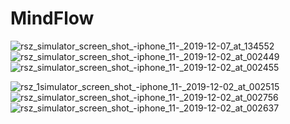 # MindFlow
![rsz_simulator_screen_shot_-_iphone_11_-_2019-12-07_at_134552](https://user-images.githubusercontent.com/47924250/70373362-2a127f00-18f9-11ea-85c2-3aadb7a78e7e.png) ![rsz_simulator_screen_shot_-_iphone_11_-_2019-12-02_at_002449](https://user-images.githubusercontent.com/47924250/69920918-9e36c800-149e-11ea-9918-8e4031bc512b.png) ![rsz_simulator_screen_shot_-_iphone_11_-_2019-12-02_at_002455](https://user-images.githubusercontent.com/47924250/69920937-bb6b9680-149e-11ea-8194-9778a1874768.png)


![rsz_1simulator_screen_shot_-_iphone_11_-_2019-12-02_at_002515](https://user-images.githubusercontent.com/47924250/69920989-274dff00-149f-11ea-8215-9d8a4ac44187.png) ![rsz_simulator_screen_shot_-_iphone_11_-_2019-12-02_at_002756](https://user-images.githubusercontent.com/47924250/69920993-2ddc7680-149f-11ea-95fe-d632cd8008cc.png) ![rsz_simulator_screen_shot_-_iphone_11_-_2019-12-02_at_002637](https://user-images.githubusercontent.com/47924250/69920992-2ae18600-149f-11ea-9637-0df7b821cafa.png)
